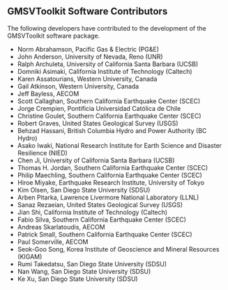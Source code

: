 ## GMSVToolkit Software Contributors

The following developers have contributed to the development of the GMSVToolkit software package.

* Norm Abrahamson, Pacific Gas & Electric (PG&E)
* John Anderson, University of Nevada, Reno (UNR)
* Ralph Archuleta, University of California Santa Barbara (UCSB)
* Domniki Asimaki, California Institute of Technology (Caltech)
* Karen Assatourians, Western University, Canada
* Gail Atkinson, Western University, Canada
* Jeff Bayless, AECOM
* Scott Callaghan, Southern California Earthquake Center (SCEC)
* Jorge Crempien, Pontificia Universidad Católica de Chile
* Christine Goulet, Southern California Earthquake Center (SCEC)
* Robert Graves, United States Geological Survey (USGS)
* Behzad Hassani, British Columbia Hydro and Power Authority (BC Hydro)
* Asako Iwaki, National Research Institute for Earth Science and Disaster Resilience (NIED)
* Chen Ji, University of California Santa Barbara (UCSB)
* Thomas H. Jordan, Southern California Earthquake Center (SCEC)
* Philip Maechling, Southern California Earthquake Center (SCEC)
* Hiroe Miyake, Earthquake Research Institute, University of Tokyo
* Kim Olsen, San Diego State University (SDSU)
* Arben Pitarka, Lawrence Livermore National Laboratory (LLNL)
* Sanaz Rezaeian, United States Geological Survey (USGS)
* Jian Shi, California Institute of Technology (Caltech)
* Fabio Silva, Southern California Earthquake Center (SCEC)
* Andreas Skarlatoudis, AECOM
* Patrick Small, Southern California Earthquake Center (SCEC)
* Paul Somerville, AECOM
* Seok-Goo Song, Korea Institute of Geoscience and Mineral Resources (KIGAM)
* Rumi Takedatsu, San Diego State University (SDSU)
* Nan Wang, San Diego State University (SDSU)
* Ke Xu, San Diego State University (SDSU)
